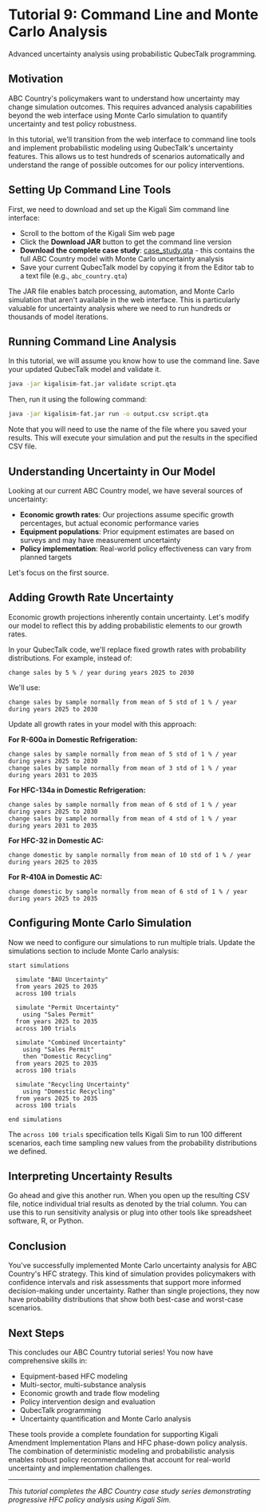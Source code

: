 # Tutorial 9: Command Line and Monte Carlo Analysis

Advanced uncertainty analysis using probabilistic QubecTalk programming.

## Motivation

ABC Country's policymakers want to understand how uncertainty may change simulation outcomes. This requires advanced analysis capabilities beyond the web interface using Monte Carlo simulation to quantify uncertainty and test policy robustness.

In this tutorial, we'll transition from the web interface to command line tools and implement probabilistic modeling using QubecTalk's uncertainty features. This allows us to test hundreds of scenarios automatically and understand the range of possible outcomes for our policy interventions.

## Setting Up Command Line Tools

First, we need to download and set up the Kigali Sim command line interface:

- Scroll to the bottom of the Kigali Sim web page
- Click the **Download JAR** button to get the command line version
- **Download the complete case study**: [case_study.qta](case_study.qta) - this contains the full ABC Country model with Monte Carlo uncertainty analysis
- Save your current QubecTalk model by copying it from the Editor tab to a text file (e.g., `abc_country.qta`)

The JAR file enables batch processing, automation, and Monte Carlo simulation that aren't available in the web interface. This is particularly valuable for uncertainty analysis where we need to run hundreds or thousands of model iterations.

## Running Command Line Analysis

In this tutorial, we will assume you know how to use the command line. Save your updated QubecTalk model and validate it.

```bash
java -jar kigalisim-fat.jar validate script.qta
```

Then, run it using the following command:

```bash
java -jar kigalisim-fat.jar run -o output.csv script.qta
```

Note that you will need to use the name of the file where you saved your results. This will execute your simulation and put the results in the specified CSV file.

## Understanding Uncertainty in Our Model

Looking at our current ABC Country model, we have several sources of uncertainty:

- **Economic growth rates**: Our projections assume specific growth percentages, but actual economic performance varies
- **Equipment populations**: Prior equipment estimates are based on surveys and may have measurement uncertainty
- **Policy implementation**: Real-world policy effectiveness can vary from planned targets

Let's focus on the first source.

## Adding Growth Rate Uncertainty

Economic growth projections inherently contain uncertainty. Let's modify our model to reflect this by adding probabilistic elements to our growth rates.

In your QubecTalk code, we'll replace fixed growth rates with probability distributions. For example, instead of:

```
change sales by 5 % / year during years 2025 to 2030
```

We'll use:

```
change sales by sample normally from mean of 5 std of 1 % / year during years 2025 to 2030
```

Update all growth rates in your model with this approach:

**For R-600a in Domestic Refrigeration:**

```
change sales by sample normally from mean of 5 std of 1 % / year during years 2025 to 2030
change sales by sample normally from mean of 3 std of 1 % / year during years 2031 to 2035
```

**For HFC-134a in Domestic Refrigeration:**

```
change sales by sample normally from mean of 6 std of 1 % / year during years 2025 to 2030
change sales by sample normally from mean of 4 std of 1 % / year during years 2031 to 2035
```

**For HFC-32 in Domestic AC:**

```
change domestic by sample normally from mean of 10 std of 1 % / year during years 2025 to 2035
```

**For R-410A in Domestic AC:**

```
change domestic by sample normally from mean of 6 std of 1 % / year during years 2025 to 2035
```

## Configuring Monte Carlo Simulation

Now we need to configure our simulations to run multiple trials. Update the simulations section to include Monte Carlo analysis:

```
start simulations

  simulate "BAU Uncertainty"
  from years 2025 to 2035
  across 100 trials

  simulate "Permit Uncertainty"
    using "Sales Permit"
  from years 2025 to 2035
  across 100 trials

  simulate "Combined Uncertainty"
    using "Sales Permit"
    then "Domestic Recycling"
  from years 2025 to 2035
  across 100 trials

  simulate "Recycling Uncertainty"
    using "Domestic Recycling"
  from years 2025 to 2035
  across 100 trials

end simulations
```

The `across 100 trials` specification tells Kigali Sim to run 100 different scenarios, each time sampling new values from the probability distributions we defined.

## Interpreting Uncertainty Results

Go ahead and give this another run. When you open up the resulting CSV file, notice individual trial results as denoted by the trial column. You can use this to run sensitivity analysis or plug into other tools like spreadsheet software, R, or Python.

## Conclusion

You've successfully implemented Monte Carlo uncertainty analysis for ABC Country's HFC strategy. This kind of simulation provides policymakers with confidence intervals and risk assessments that support more informed decision-making under uncertainty. Rather than single projections, they now have probability distributions that show both best-case and worst-case scenarios.

## Next Steps

This concludes our ABC Country tutorial series! You now have comprehensive skills in:

- Equipment-based HFC modeling
- Multi-sector, multi-substance analysis
- Economic growth and trade flow modeling
- Policy intervention design and evaluation
- QubecTalk programming
- Uncertainty quantification and Monte Carlo analysis

These tools provide a complete foundation for supporting Kigali Amendment Implementation Plans and HFC phase-down policy analysis. The combination of deterministic modeling and probabilistic analysis enables robust policy recommendations that account for real-world uncertainty and implementation challenges.

---

_This tutorial completes the ABC Country case study series demonstrating progressive HFC policy analysis using Kigali Sim._